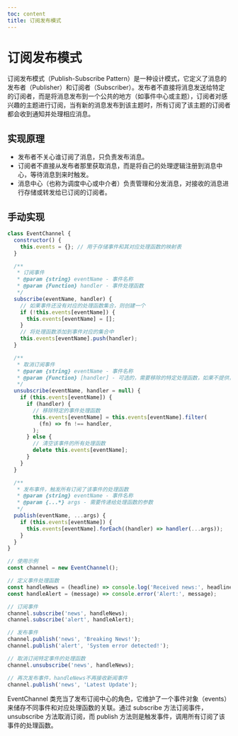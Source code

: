 ```yaml
---
toc: content
title: 订阅发布模式
---
```


# 订阅发布模式

订阅发布模式（Publish-Subscribe Pattern）是一种设计模式，它定义了消息的发布者（Publisher）和订阅者（Subscriber）。发布者不直接将消息发送给特定的订阅者，而是将消息发布到一个公共的地方（如事件中心或主题），订阅者对感兴趣的主题进行订阅，当有新的消息发布到该主题时，所有订阅了该主题的订阅者都会收到通知并处理相应消息。

## 实现原理

- 发布者不关心谁订阅了消息，只负责发布消息。
- 订阅者不直接从发布者那里获取消息，而是将自己的处理逻辑注册到消息中心，等待消息到来时触发。
- 消息中心（也称为调度中心或中介者）负责管理和分发消息，对接收的消息进行存储或转发给已订阅的订阅者。

## 手动实现

```js
class EventChannel {
  constructor() {
    this.events = {}; // 用于存储事件和其对应处理函数的映射表
  }

  /**
   * 订阅事件
   * @param {string} eventName - 事件名称
   * @param {Function} handler - 事件处理函数
   */
  subscribe(eventName, handler) {
    // 如果事件还没有对应的处理函数集合，则创建一个
    if (!this.events[eventName]) {
      this.events[eventName] = [];
    }
    // 将处理函数添加到事件对应的集合中
    this.events[eventName].push(handler);
  }

  /**
   * 取消订阅事件
   * @param {string} eventName - 事件名称
   * @param {Function} [handler] - 可选的，需要移除的特定处理函数，如果不提供，则移除该事件的所有处理函数
   */
  unsubscribe(eventName, handler = null) {
    if (this.events[eventName]) {
      if (handler) {
        // 移除特定的事件处理函数
        this.events[eventName] = this.events[eventName].filter(
          (fn) => fn !== handler,
        );
      } else {
        // 清空该事件的所有处理函数
        delete this.events[eventName];
      }
    }
  }

  /**
   * 发布事件，触发所有订阅了该事件的处理函数
   * @param {string} eventName - 事件名称
   * @param {...*} args - 需要传递给处理函数的参数
   */
  publish(eventName, ...args) {
    if (this.events[eventName]) {
      this.events[eventName].forEach((handler) => handler(...args));
    }
  }
}

// 使用示例
const channel = new EventChannel();

// 定义事件处理函数
const handleNews = (headline) => console.log('Received news:', headline);
const handleAlert = (message) => console.error('Alert:', message);

// 订阅事件
channel.subscribe('news', handleNews);
channel.subscribe('alert', handleAlert);

// 发布事件
channel.publish('news', 'Breaking News!');
channel.publish('alert', 'System error detected!');

// 取消订阅特定事件的处理函数
channel.unsubscribe('news', handleNews);

// 再次发布事件，handleNews不再接收新闻事件
channel.publish('news', 'Latest Update');
```

EventChannel 类充当了发布订阅中心的角色，它维护了一个事件对象（events）来储存不同事件和对应处理函数的关联。通过 subscribe 方法订阅事件，unsubscribe 方法取消订阅，而 publish 方法则是触发事件，调用所有订阅了该事件的处理函数。
